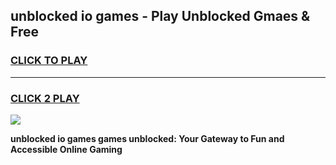 
## unblocked io games - Play Unblocked Gmaes & Free
<h3>
<a href="https://news.freeplayer.one?title=unblocked_io_games&ref=23F">CLICK TO PLAY</a></h3>
<hr>

<h3>
<a href="https://news.freeplayer.one?title=unblocked_io_games&ref=23F">CLICK 2 PLAY</a>
  
</h3>

<a href="https://news.freeplayer.one?title=unblocked_io_games&ref=23F/"><img src="https://clearcache.store/games.png"></a>


**unblocked io games games unblocked: Your Gateway to Fun and Accessible Online Gaming**
